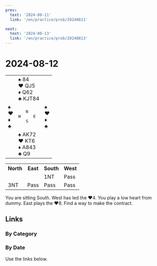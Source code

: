 ```yaml
---
prev:
  text: '2024-08-11'
  link: '/en/practice/prob/20240811'

next:
  text: '2024-08-13'
  link: '/en/practice/prob/20240813'
---
```


# 2024-08-12

<table class="deal">
	<tr>
		<td></td>
		<td>♠️ 84<br>♥️ QJ5<br>♦️ Q62<br>♣️ KJT84</td>
		<td></td>
	</tr>
	<tr>
		<td>♠️ <br>♥️ <br>♦️ <br>♣️ </td>
		<td><pre>   N<br>W     E<br>   S</pre></td>
		<td>♠️ <br>♥️ <br>♦️ <br>♣️ </td>
	</tr>
	<tr>
		<td></td>
		<td>♠️ AK72<br>♥️ KT6<br>♦️ A843<br>♣️ Q9</td>
		<td></td>
	</tr>
</table>

<table class="auction">
	<tr>
		<th>North</th>
		<th>East</th>
		<th>South</th>
		<th>West</th>
	</tr>
	<tr>
		<td></td>
		<td></td>
		<td>1NT</td>
		<td>Pass</td>
	</tr>
	<tr>
		<td>3NT</td>
		<td>Pass</td>
		<td>Pass</td>
		<td>Pass</td>
	</tr>
</table>

You are sitting South. West has led the ♥️4. You play a low heart from dummy. East plays the ♥️8. Find a way to make the contract.

## Links

[<Badge type="tip" text="Check Solution"/>](/en/learning/prob/20240812)

### By Category

[<Badge type="tip" text="<--"/>](/en/practice/prob/20240809)
[<Badge type="tip" text="Calendar"/>](/en/practice/calendar/202408)
[<Badge type="tip" text="-->"/>](/en/practice/prob/20240815)

### By Date

Use the links below.